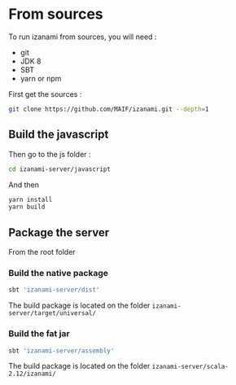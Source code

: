 # From sources

To run izanami from sources, you will need : 

* git 
* JDK 8 
* SBT 
* yarn or npm 

First get the sources : 

```bash
git clone https://github.com/MAIF/izanami.git --depth=1
```


## Build the javascript 

Then go to the js folder : 

```bash
cd izanami-server/javascript
```

And then 

```bash
yarn install 
yarn build 
```

## Package the server 

From the root folder 

### Build the native package 

```bash
sbt 'izanami-server/dist'
```

The build package is located on the folder `izanami-server/target/universal/`

### Build the fat jar

```bash
sbt 'izanami-server/assembly'
```

The build package is located on the folder `izanami-server/scala-2.12/izanami/`